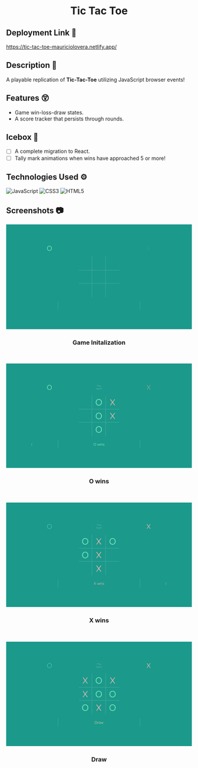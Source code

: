 <h1 align='center'> Tic Tac Toe </h1>

## **Deployment Link** 🔗
https://tic-tac-toe-mauriciolovera.netlify.app/

## **Description** 📃
A playable replication of **Tic-Tac-Toe** utilizing JavaScript browser events!
 
## **Features** 😲
- Game win-loss-draw states.
- A score tracker that persists through rounds.

## **Icebox** 🧊

- [ ] A complete migration to React. 
- [ ] Tally mark animations when wins have approached 5 or more!

## **Technologies Used** ⚙
![JavaScript](https://img.shields.io/badge/javascript-%23323330.svg?style=for-the-badge&logo=javascript&logoColor=%23F7DF1E)
![CSS3](https://img.shields.io/badge/css3-%231572B6.svg?style=for-the-badge&logo=css3&logoColor=white)
![HTML5](https://img.shields.io/badge/html5-%23E34F26.svg?style=for-the-badge&logo=html5&logoColor=white)

## **Screenshots** 📷
![Landing Page](./assets/ttt-landing.png)
<h3 align='center'> Game Initalization </h3>
<br>

![O wins](./assets/ttt-o-wins.png)
<h3 align='center'> O wins </h3>
<br>

![X wins](./assets/ttt-x-wins.png)
<h3 align='center'> X wins </h3>
<br>

![Draw](./assets/ttt-draw.png)
<h3 align='center'> Draw </h3>
<br>



